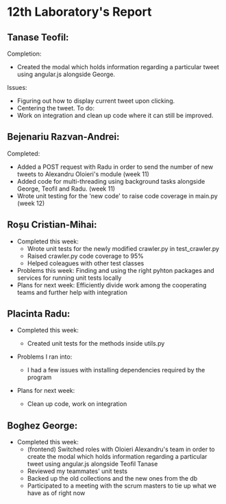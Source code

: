 # 12th Laboratory's Report


## Tanase Teofil:

Completion:
- Created the modal which holds information regarding a particular tweet using angular.js alongside George.

Issues:
- Figuring out how to display current tweet upon clicking.
- Centering the tweet.
To do: 
- Work on integration and clean up code where it can still be improved.

## Bejenariu Razvan-Andrei:

Completed:

-   Added a POST request with Radu in order to send the number of new tweets to Alexandru Oloieri's module (week 11)
-   Added code for multi-threading using background tasks alongside George, Teofil and Radu.  (week 11)  	
-   Wrote unit testing for the 'new code' to raise code coverage in main.py (week 12)

## Roșu Cristian-Mihai:

-   Completed this week: 
    - Wrote unit tests for the newly modified crawler.py in test_crawler.py
    - Raised crawler.py code coverage to 95%
    - Helped coleagues with other test classes 
-   Problems this week: Finding and using the right pyhton packages and services for running unit tests locally
-   Plans for next week: Efficiently divide work among the cooperating teams and further help with integration


## Placinta Radu:
-   Completed this week:
	- Created unit tests for the methods inside utils.py
	
- Problems I ran into:
	- I had a few issues with installing dependencies required by the program
	
-   Plans for next week:
	- Clean up code, work on integration

## Boghez George:
-   Completed this week:
	-   (frontend) Switched roles with Oloieri Alexandru's team in order to create the modal which holds information regarding a particular tweet using angular.js alongside Teofil Tanase
	-   Reviewed my teammates' unit tests
	-   Backed up the old collections and the new ones from the db
	-   Participated to a meeting with the scrum masters to tie up what we have as of right now
